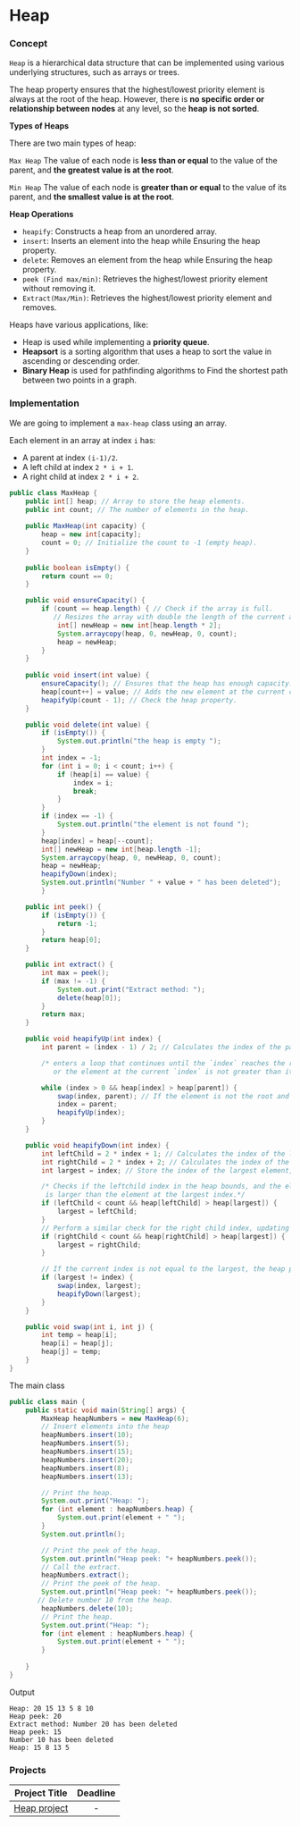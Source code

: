 # Heap

### Concept 
`Heap` is a hierarchical data structure that can be implemented using various underlying structures, such as arrays or trees.  

The heap property ensures that the highest/lowest priority element is always at the root of the heap. However, there is **no specific order or relationship between nodes** at any level, so the **heap is not sorted**.

**Types of Heaps**

There are two main types of heap:

`Max Heap` The value of each node is **less than or equal** to the value of the parent, and **the greatest value is at the root**.

`Min Heap` The value of each node is **greater than or equal** to the value of its parent, and **the smallest value is at the root**. 

**Heap Operations**
- `heapify`: Constructs a heap from an unordered array.
- `insert`: Inserts an element into the heap while Ensuring the heap property.
- `delete`: Removes an element from the heap while Ensuring the heap property.
- `peek (Find max/min)`: Retrieves the highest/lowest priority element without removing it.
- `Extract(Max/Min)`: Retrieves the highest/lowest priority element and removes.

Heaps have various applications, like:
- Heap is used while implementing a **priority queue**.
- **Heapsort** is a sorting algorithm that uses a heap to sort the value in ascending or descending order.
- **Binary Heap** is used for pathfinding algorithms to Find the shortest path between two points in a graph.

### Implementation
We are going to implement a `max-heap` class using an array. 

Each element in an array at index `i` has:
- A parent at index `(i-1)/2`.
- A left child at index `2 * i + 1`.
- A right child at index `2 * i + 2`.
```java
public class MaxHeap {
    public int[] heap; // Array to store the heap elements.
    public int count; // The number of elements in the heap. 
  
    public MaxHeap(int capacity) {
        heap = new int[capacity];
        count = 0; // Initialize the count to -1 (empty heap).
    }
  
    public boolean isEmpty() {
        return count == 0; 
    }

    public void ensureCapacity() {
        if (count == heap.length) { // Check if the array is full.
           // Resizes the array with double the length of the current array.
            int[] newHeap = new int[heap.length * 2];
            System.arraycopy(heap, 0, newHeap, 0, count);
            heap = newHeap;
        }
    }
  
    public void insert(int value) {
        ensureCapacity(); // Ensures that the heap has enough capacity.
        heap[count++] = value; // Adds the new element at the current count index and increments it.  
        heapifyUp(count - 1); // Check the heap property. 
    }

    public void delete(int value) {
        if (isEmpty()) {
            System.out.println("the heap is empty ");
        }
        int index = -1;
        for (int i = 0; i < count; i++) {
            if (heap[i] == value) {
                index = i;
                break;
            }
        }
        if (index == -1) {
            System.out.println("the element is not found ");
        }
        heap[index] = heap[--count];
        int[] newHeap = new int[heap.length -1];
        System.arraycopy(heap, 0, newHeap, 0, count);
        heap = newHeap;
        heapifyDown(index);
        System.out.println("Number " + value + " has been deleted");
        }

    public int peek() {
        if (isEmpty()) {
            return -1; 
        }
        return heap[0];
    }

    public int extract() {
        int max = peek();
        if (max != -1) {
            System.out.print("Extract method: ");
            delete(heap[0]);
        }
        return max;
    }

    public void heapifyUp(int index) {
        int parent = (index - 1) / 2; // Calculates the index of the parent element.

        /* enters a loop that continues until the `index` reaches the root of the heap (index 0),
           or the element at the current `index` is not greater than its parent.*/

        while (index > 0 && heap[index] > heap[parent]) {
            swap(index, parent); // If the element is not the root and its value is greater than its parent's, swap them.
            index = parent;
            heapifyUp(index);
        }
    }

    public void heapifyDown(int index) {
        int leftChild = 2 * index + 1; // Calculates the index of the left Child element.
        int rightChild = 2 * index + 2; // Calculates the index of the right Child element.
        int largest = index; // Store the index of the largest element, initializing it as the current index.

        /* Checks if the leftchild index in the heap bounds, and the element in the leftchild index
         is larger than the element at the largest index.*/
        if (leftChild < count && heap[leftChild] > heap[largest]) {  
            largest = leftChild; 
        }
        // Perform a similar check for the right child index, updating largest if necessary.
        if (rightChild < count && heap[rightChild] > heap[largest]) { 
            largest = rightChild; 
        }

        // If the current index is not equal to the largest, the heap property is violated. Needs to swap them.
        if (largest != index) { 
            swap(index, largest);
            heapifyDown(largest);
        }
    }

    public void swap(int i, int j) {
        int temp = heap[i];
        heap[i] = heap[j];
        heap[j] = temp;
    }
} 
```
The main class  
```java
public class main {
    public static void main(String[] args) {
        MaxHeap heapNumbers = new MaxHeap(6);
        // Insert elements into the heap
        heapNumbers.insert(10);
        heapNumbers.insert(5);
        heapNumbers.insert(15);
        heapNumbers.insert(20);
        heapNumbers.insert(8);
        heapNumbers.insert(13);

        // Print the heap.
        System.out.print("Heap: ");
        for (int element : heapNumbers.heap) {
            System.out.print(element + " ");
        }
        System.out.println();

        // Print the peek of the heap.
        System.out.println("Heap peek: "+ heapNumbers.peek());
        // Call the extract.
        heapNumbers.extract();
        // Print the peek of the heap.
        System.out.println("Heap peek: "+ heapNumbers.peek());
       // Delete number 10 from the heap.
        heapNumbers.delete(10);
        // Print the heap.
        System.out.print("Heap: ");
        for (int element : heapNumbers.heap) {
            System.out.print(element + " ");
        }
        
    }
}
```
Output
```
Heap: 20 15 13 5 8 10 
Heap peek: 20
Extract method: Number 20 has been deleted
Heap peek: 15
Number 10 has been deleted
Heap: 15 8 13 5 
```

### Projects

|Project Title | Deadline |
|:-----------:|:-------------:|
|[Heap project](https://github.com/SAFCSP-Team/heap-project) | - | 
